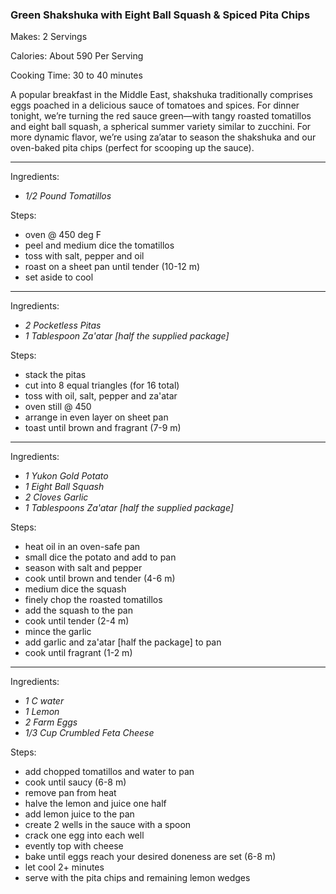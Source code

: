### Green Shakshuka with Eight Ball Squash & Spiced Pita Chips
Makes: 2 Servings

Calories: About 590 Per Serving

Cooking Time: 30 to 40 minutes

A popular breakfast in the Middle East, shakshuka traditionally comprises eggs poached in a delicious sauce of tomatoes and spices. For dinner tonight, we’re turning the red sauce green—with tangy roasted tomatillos and eight ball squash, a spherical summer variety similar to zucchini. For more dynamic flavor, we’re using za’atar to season the shakshuka and our oven-baked pita chips (perfect for scooping up the sauce).

-----
Ingredients:
* *1/2 Pound Tomatillos*

Steps:
* oven @ 450 deg F
* peel and medium dice the tomatillos
* toss with salt, pepper and oil
* roast on a sheet pan until tender (10-12 m)
* set aside to cool

-----
Ingredients:
* *2 Pocketless Pitas*
* *1 Tablespoon Za'atar [half the supplied package]*

Steps:
* stack the pitas
* cut into 8 equal triangles (for 16 total)
* toss with oil, salt, pepper and za'atar 
* oven still @ 450
* arrange in even layer on sheet pan
* toast until brown and fragrant (7-9 m)

-----
Ingredients:
* *1 Yukon Gold Potato*
* *1 Eight Ball Squash*
* *2 Cloves Garlic*
* *1 Tablespoons Za'atar [half the supplied package]*

Steps:
* heat oil in an oven-safe pan
* small dice the potato and add to pan
* season with salt and pepper
* cook until brown and tender (4-6 m)
* medium dice the squash
* finely chop the roasted tomatillos
* add the squash to the pan
* cook until tender (2-4 m)
* mince the garlic
* add garlic and za'atar [half the package] to pan
* cook until fragrant (1-2 m)

-----
Ingredients:
* *1 C water*
* *1 Lemon*
* *2 Farm Eggs*
* *1/3 Cup Crumbled Feta Cheese*

Steps:
* add chopped tomatillos and water to pan
* cook until saucy (6-8 m)
* remove pan from heat
* halve the lemon and juice one half
* add lemon juice to the pan
* create 2 wells in the sauce with a spoon
* crack one egg into each well
* evently top with cheese
* bake until eggs reach your desired doneness are set (6-8 m)
* let cool 2+ minutes
* serve with the pita chips and remaining lemon wedges






